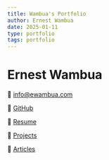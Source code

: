 ```yaml
---
title: Wambua's Portfolio
author: Ernest Wambua
date: 2025-01-11
type: portfolio
tags: portfolio
---
```


# Ernest Wambua

  [info@ewambua.com](mailto:info@ewambua.com)

  [GitHub](https://github.com/tallninja)

󰧮  [Resume](https://ewambua.com/resume)

  [Projects](https://ewambua.com/projects)

  [Articles](https://ewambua.com/articles)